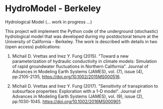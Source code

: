 # HydroModel - Berkeley
Hydrological Model (... work in progress ...)

This project will implement the Python code of the underground (stochastic)
hydrological model that was developed during my postdoctoral tenure at the
University of California - Berkeley. The work is described with details in
two (open access) publications:

1) Michail D. Vrettas and Inez Y. Fung (2015). "Toward a new parameterization
of hydraulic conductivity in climate models: Simulation of rapid groundwater
fluctuations in Northern California".
Journal of Advances in Modeling Earth Systems (JAMES), vol. (7), issue (4),
pp:2105-2135, https://doi.org/10.1002/2015MS000516.

2) Michail D. Vrettas and Inez Y. Fung (2017). "Sensitivity of transpiration
to subsurface properties: Exploration with a 1-D model".
Journal of Advances in Modeling Earth Systems (JAMES), vol. (9), issue (2),
pp:1030-1045. https://doi.org/10.1002/2016MS000901.
